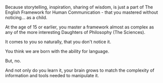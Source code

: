 Because storytelling, inspiration, sharing of wisdom, is just a part of The
English Framework for Human Communication - that you mastered without
noticing... as a child.

At the age of 15 or earlier, you master a framework almost as complex as
any of the more interesting Daughters of Philosophy (The Sciences).

It comes to you so naturally, that you don't notice it.

You think we are born with the ability for language.

But, no.

And not only do you learn it, your brain grows to match the complexity of
information and tools needed to manipulate it.